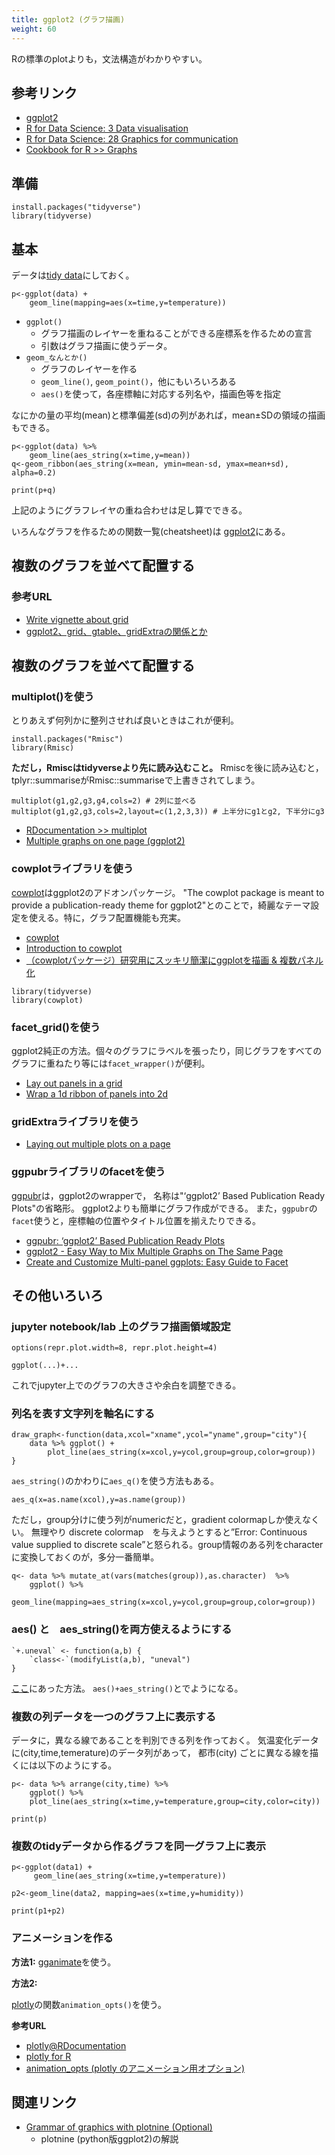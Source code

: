 ```yaml
---
title: ggplot2 (グラフ描画)
weight: 60
---
```


Rの標準のplotよりも，文法構造がわかりやすい。


## 参考リンク
- [ggplot2](https://ggplot2.tidyverse.org/)
- [R for Data Science: 3 Data visualisation
](http://r4ds.had.co.nz/data-visualisation.html)
- [R for Data Science: 28 Graphics for communication
](http://r4ds.had.co.nz/graphics-for-communication.html)
- [Cookbook for R >> Graphs](http://www.cookbook-r.com/Graphs/)


## 準備
```
install.packages("tidyverse")
library(tidyverse)
```

## 基本

データは[tidy data](../tplyr)にしておく。
```
p<-ggplot(data) +
	geom_line(mapping=aes(x=time,y=temperature))
```

- `ggplot()`
	- グラフ描画のレイヤーを重ねることができる座標系を作るための宣言
	- 引数はグラフ描画に使うデータ。
- `geom_なんとか()`
	- グラフのレイヤーを作る
	- `geom_line()`, `geom_point()`，他にもいろいろある
	- `aes()`を使って，各座標軸に対応する列名や，描画色等を指定


なにかの量の平均(mean)と標準偏差(sd)の列があれば，mean±SDの領域の描画もできる。

```
p<-ggplot(data) %>%
	geom_line(aes_string(x=time,y=mean))
q<-geom_ribbon(aes_string(x=mean, ymin=mean-sd, ymax=mean+sd), alpha=0.2)

print(p+q)
```

上記のようにグラフレイヤの重ね合わせは足し算でできる。

いろんなグラフを作るための関数一覧(cheatsheet)は [ggplot2](https://ggplot2.tidyverse.org/)にある。



## 複数のグラフを並べて配置する

### 参考URL
- [Write vignette about grid](https://github.com/tidyverse/ggplot2/issues/1239)
- [ggplot2、grid、gtable、gridExtraの関係とか](https://notchained.hatenablog.com/entry/2015/12/17/010904)


## 複数のグラフを並べて配置する

### multiplot()を使う

とりあえず何列かに整列させれば良いときはこれが便利。
```
install.packages("Rmisc")
library(Rmisc) 
```
**ただし，Rmiscはtidyverseより先に読み込むこと。**
Rmiscを後に読み込むと，tplyr::summariseがRmisc::summariseで上書きされてしまう。

```
multiplot(g1,g2,g3,g4,cols=2) # 2列に並べる
multiplot(g1,g2,g3,cols=2,layout=c(1,2,3,3)) # 上半分にg1とg2, 下半分にg3
```

- [RDocumentation >> multiplot
](https://www.rdocumentation.org/packages/scater/versions/1.0.4/topics/multiplot)
- [Multiple graphs on one page (ggplot2)
](http://www.cookbook-r.com/Graphs/Multiple_graphs_on_one_page_(ggplot2)/)


### cowplotライブラリを使う

[cowplot](https://github.com/wilkelab/cowplot)はggplot2のアドオンパッケージ。
"The cowplot package is meant to provide a publication-ready theme for ggplot2"とのことで，綺麗なテーマ設定を使える。特に，グラフ配置機能も充実。

- [cowplot](https://github.com/wilkelab/cowplot)
- [Introduction to cowplot](https://cran.r-project.org/web/packages/cowplot/vignettes/introduction.html)
- [（cowplotパッケージ）研究用にスッキリ簡潔にggplotを描画 & 複数パネル化](http://nhkuma.blogspot.com/2016/09/cowplotggplot2.html)

```
library(tidyverse)
library(cowplot)
```


### facet_grid()を使う

ggplot2純正の方法。個々のグラフにラベルを張ったり，同じグラフをすべてのグラフに重ねたり等には`facet_wrapper()`が便利。

- [Lay out panels in a grid
](https://ggplot2.tidyverse.org/reference/facet_grid.html)
- [Wrap a 1d ribbon of panels into 2d](https://ggplot2.tidyverse.org/reference/facet_grid.html)

### gridExtraライブラリを使う

- [Laying out multiple plots on a page
](https://cran.r-project.org/web/packages/egg/vignettes/Ecosystem.html)

### ggpubrライブラリのfacetを使う

[ggpubr](http://www.sthda.com/english/rpkgs/ggpubr/)は，ggplot2のwrapperで，
名称は"‘ggplot2’ Based Publication Ready Plots"の省略形。
ggplot2よりも簡単にグラフ作成ができる。
また，`ggpubr`の`facet`使うと，座標軸の位置やタイトル位置を揃えたりできる。

- [ggpubr: ‘ggplot2’ Based Publication Ready Plots](http://www.sthda.com/english/rpkgs/ggpubr/)
- [ggplot2 - Easy Way to Mix Multiple Graphs on The Same Page](http://www.sthda.com/english/articles/24-ggpubr-publication-ready-plots/81-ggplot2-easy-way-to-mix-multiple-graphs-on-the-same-page/)
- [Create and Customize Multi-panel ggplots: Easy Guide to Facet](http://www.sthda.com/english/articles/24-ggpubr-publication-ready-plots/83-create-and-customize-multi-panel-ggplots-easy-guide-to-facet/)



## その他いろいろ

### jupyter notebook/lab 上のグラフ描画領域設定

```
options(repr.plot.width=8, repr.plot.height=4)

ggplot(...)+...
```
これでjupyter上でのグラフの大きさや余白を調整できる。


### 列名を表す文字列を軸名にする

```
draw_graph<-function(data,xcol="xname",ycol="yname",group="city"){
	data %>% ggplot() +
		plot_line(aes_string(x=xcol,y=ycol,group=group,color=group))
}
```

`aes_string()`のかわりに`aes_q()`を使う方法もある。

```
aes_q(x=as.name(xcol),y=as.name(group))
```

ただし，group分けに使う列がnumericだと，gradient colormapしか使えなくい。
無理やり discrete colormap　を与えようとすると”Error: Continuous value supplied to discrete scale”と怒られる。group情報のある列をcharacterに変換しておくのが，多分一番簡単。

```
q<- data %>% mutate_at(vars(matches(group)),as.character)  %>%
	ggplot() %>%
	geom_line(mapping=aes_string(x=xcol,y=ycol,group=group,color=group))
```

### aes() と　aes_string()を両方使えるようにする
```
`+.uneval` <- function(a,b) {
    `class<-`(modifyList(a,b), "uneval")
}
```
[ここ](https://stackoverflow.com/questions/28777626/how-do-i-combine-aes-and-aes-string-options)にあった方法。
`aes()+aes_string()`とでようになる。



### 複数の列データを一つのグラフ上に表示する

データに，異なる線であることを判別できる列を作っておく。
気温変化データに(city,time,temerature)のデータ列があって，
都市(city) ごとに異なる線を描くには以下のようにする。

```
p<- data %>% arrange(city,time) %>%
	ggplot() %>%
	plot_line(aes_string(x=time,y=temperature,group=city,color=city))

print(p)
```


### 複数のtidyデータから作るグラフを同一グラフ上に表示

```
p<-ggplot(data1) +
	 geom_line(aes_string(x=time,y=temperature))

p2<-geom_line(data2, mapping=aes(x=time,y=humidity))

print(p1+p2)

```

### アニメーションを作る

**方法1:**
[gganimate](https://github.com/thomasp85/gganimate)を使う。

**方法2:**

[plotly](https://plot.ly/ggplot2/animations/)の関数`animation_opts()`を使う。


**参考URL**
- [plotly@RDocumentation](https://www.rdocumentation.org/packages/plotly/versions/4.8.0)
- [plotly for R](https://plotly-book.cpsievert.me/index.html)
- [animation_opts (plotly のアニメーション用オプション)](https://www.rdocumentation.org/packages/plotly/versions/4.8.0/topics/animation_opts)


## 関連リンク

- [Grammar of graphics with plotnine (Optional)](https://www.kaggle.com/residentmario/grammar-of-graphics-with-plotnine-optional)
	- plotnine (python版ggplot2)の解説


